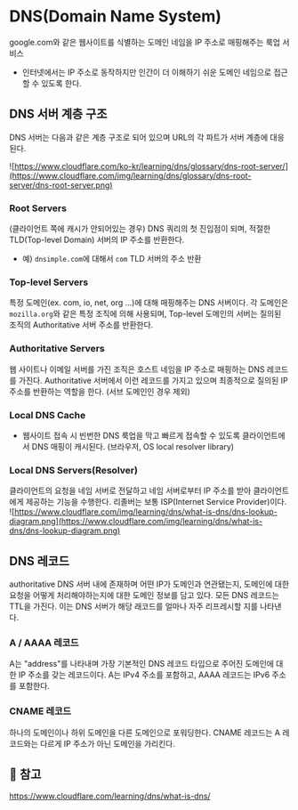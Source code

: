 # DNS(Domain Name System)

google.com와 같은 웹사이트를 식별하는 도메인 네임을 IP 주소로 매핑해주는 룩업 서비스
- 인터넷에서는 IP 주소로 동작하지만 인간이 더 이해하기 쉬운 도메인 네임으로 접근할 수 있도록 한다.

## DNS 서버 계층 구조
DNS 서버는 다음과 같은 계층 구조로 되어 있으며 URL의 각 파트가 서버 계층에 대응된다.

![https://www.cloudflare.com/ko-kr/learning/dns/glossary/dns-root-server/](https://www.cloudflare.com/img/learning/dns/glossary/dns-root-server/dns-root-server.png)

### Root Servers
(클라이언트 쪽에 캐시가 안되어있는 경우) DNS 쿼리의 첫 진입점이 되며, 적절한 TLD(Top-level Domain) 서버의 IP 주소를 반환한다.
- 예) `dnsimple.com`에 대해서 `com` TLD 서버의 주소 반환

### Top-level Servers
특정 도메인(ex. com, io, net, org ...)에 대해 매핑해주는 DNS 서버이다. 각 도메인은 `mozilla.org`와 같은 특정 조직에 의해 사용되며, Top-level 도메인의 서버는 질의된 조직의 Authoritative 서버 주소를 반환한다.

### Authoritative Servers
웹 사이트나 이메일 서버를 가진 조직은 호스트 네임을 IP 주소로 매핑하는 DNS 레코드를 가진다. Authoritative 서버에서 이런 레코드를 가지고 있으며 최종적으로 질의된 IP 주소를 반환하는 역할을 한다. (서브 도메인인 경우 제외)

### Local DNS Cache
- 웹사이트 접속 시 빈번한 DNS 룩업을 막고 빠르게 접속할 수 있도록 클라이언트에서 DNS 매핑이 캐시된다. (브라우저, OS local resolver library)

### Local DNS Servers(Resolver)
클라이언트의 요청을 네임 서버로 전달하고 네임 서버로부터 IP 주소를 받아 클라이언트에게 제공하는 기능을 수행한다. 리졸버는 보통 ISP(Internet Service Provider)이다.
![https://www.cloudflare.com/img/learning/dns/what-is-dns/dns-lookup-diagram.png](https://www.cloudflare.com/img/learning/dns/what-is-dns/dns-lookup-diagram.png)

## DNS 레코드
authoritative DNS 서버 내에 존재하며 어떤 IP가 도메인과 연관됐는지, 도메인에 대한 요청을 어떻게 처리해야하는지에 대한 도메인 정보를 담고 있다. 모든 DNS 레코드는 TTL을 가진다. 이는 DNS 서버가 해당 래코드를 얼마나 자주 리프레시할 지를 나타낸다.

### A / AAAA 레코드
A는 "address"를 나타내며 가장 기본적인 DNS 레코드 타입으로 주어진 도메인에 대한 IP 주소를 갖는 레코드이다.
A는 IPv4 주소를 포함하고, AAAA 레코드는 IPv6 주소를 포함한다.

### CNAME 레코드
하나의 도메인이나 하위 도메인을 다른 도메인으로 포워딩한다. CNAME 레코드는 A 레코드와는 다르게 IP 주소가 아닌 도메인을 가리킨다.


## 🔗 참고
https://www.cloudflare.com/learning/dns/what-is-dns/
